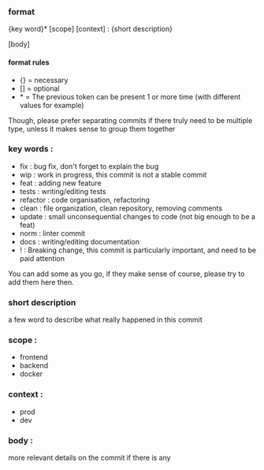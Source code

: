 ### format

{key word}\* [scope] [context] : {short description}

[body]

#### format rules

- {} = necessary
- [] = optional
- \* = The previous token can be present 1 or more time (with different values for example)

Though, please prefer separating commits if there truly need to be multiple type, unless it makes sense to group them together

### key words :

- fix : bug fix, don't forget to explain the bug
- wip : work in progress, this commit is not a stable commit
- feat : adding new feature
- tests : writing/editing tests
- refactor : code organisation, refactoring
- clean : file organization, clean repository, removing comments
- update : small unconsequential changes to code (not big enough to be a feat)
- norm : linter commit
- docs : writing/editing documentation
- ! : Breaking change, this commit is particularly important, and need to be paid attention

You can add some as you go, if they make sense of course, please try to add them here then.

### short description

a few word to describe what really happened in this commit

### scope :

- frontend
- backend
- docker

### context :

- prod
- dev

### body :

more relevant details on the commit if there is any

